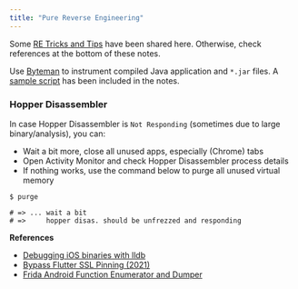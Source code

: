 ```yaml
---
title: "Pure Reverse Engineering"
---
```


Some [RE Tricks and Tips](/reverse-engineering-tricks-and-tips) have been shared here. Otherwise, check references at the bottom of these notes.

Use [Byteman](/byteman) to instrument compiled Java application and `*.jar` files. A [sample script](/byteman-scripts) has been included in the notes.

### Hopper Disassembler

In case Hopper Disassembler is `Not Responding` (sometimes due to large binary/analysis), you can:

* Wait a bit more, close all unused apps, especially (Chrome) tabs
* Open Activity Monitor and check Hopper Disassembler process details
* If nothing works, use the command below to purge all unused virtual memory

```
$ purge

# => ... wait a bit
# =>     hopper disas. should be unfrezzed and responding
```

**References**

* [Debugging iOS binaries with lldb](https://kov4l3nko.github.io/blog/2016-04-27-debugging-ios-binaries-with-lldb/)
* [Bypass Flutter SSL Pinning (2021)](https://github.com/horangi-cyops/flutter-ssl-pinning-bypass)
* [Frida Android Function Enumerator and Dumper](https://github.com/tomelic/ffe)


